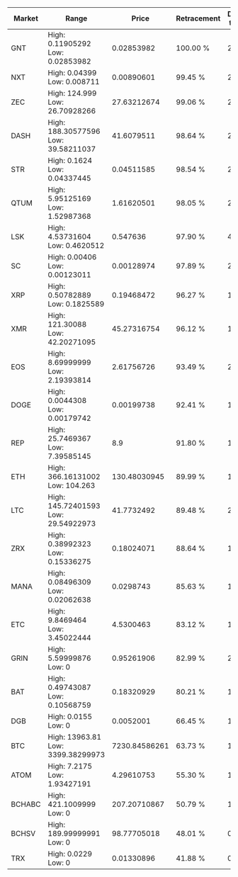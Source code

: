 | Market | Range | Price| Retracement | Doubles to 50% |
| --- | --- | --- | --- | --- |
| GNT | High: 0.11905292<br />Low: 0.02853982 | 0.02853982 | 100.00 % | 2.59 |
| NXT | High: 0.04399<br />Low: 0.008711 | 0.00890601 | 99.45 % | 2.96 |
| ZEC | High: 124.999<br />Low: 26.70928266 | 27.63212674 | 99.06 % | 2.75 |
| DASH | High: 188.30577596<br />Low: 39.58211037 | 41.6079511 | 98.64 % | 2.74 |
| STR | High: 0.1624<br />Low: 0.04337445 | 0.04511585 | 98.54 % | 2.28 |
| QTUM | High: 5.95125169<br />Low: 1.52987368 | 1.61620501 | 98.05 % | 2.31 |
| LSK | High: 4.53731604<br />Low: 0.4620512 | 0.547636 | 97.90 % | 4.56 |
| SC | High: 0.00406<br />Low: 0.00123011 | 0.00128974 | 97.89 % | 2.05 |
| XRP | High: 0.50782889<br />Low: 0.1825589 | 0.19468472 | 96.27 % | 1.77 |
| XMR | High: 121.30088<br />Low: 42.20271095 | 45.27316754 | 96.12 % | 1.81 |
| EOS | High: 8.69999999<br />Low: 2.19393814 | 2.61756726 | 93.49 % | 2.08 |
| DOGE | High: 0.0044308<br />Low: 0.00179742 | 0.00199738 | 92.41 % | 1.56 |
| REP | High: 25.7469367<br />Low: 7.39585145 | 8.9 | 91.80 % | 1.86 |
| ETH | High: 366.16131002<br />Low: 104.263 | 130.48030945 | 89.99 % | 1.80 |
| LTC | High: 145.72401593<br />Low: 29.54922973 | 41.7732492 | 89.48 % | 2.10 |
| ZRX | High: 0.38992323<br />Low: 0.15336275 | 0.18024071 | 88.64 % | 1.51 |
| MANA | High: 0.08496309<br />Low: 0.02062638 | 0.0298743 | 85.63 % | 1.77 |
| ETC | High: 9.8469464<br />Low: 3.45022444 | 4.5300463 | 83.12 % | 1.47 |
| GRIN | High: 5.59999876<br />Low: 0 | 0.95261906 | 82.99 % | 2.94 |
| BAT | High: 0.49743087<br />Low: 0.10568759 | 0.18320929 | 80.21 % | 1.65 |
| DGB | High: 0.0155<br />Low: 0 | 0.0052001 | 66.45 % | 1.49 |
| BTC | High: 13963.81<br />Low: 3399.38299973 | 7230.84586261 | 63.73 % | 1.20 |
| ATOM | High: 7.2175<br />Low: 1.93427191 | 4.29610753 | 55.30 % | 1.07 |
| BCHABC | High: 421.1009999<br />Low: 0 | 207.20710867 | 50.79 % | 1.02 |
| BCHSV | High: 189.99999991<br />Low: 0 | 98.77705018 | 48.01 % | 0.00 |
| TRX | High: 0.0229<br />Low: 0 | 0.01330896 | 41.88 % | 0.00 |
